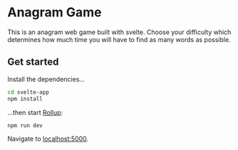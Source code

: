 # Anagram Game

This is an anagram web game built with svelte. Choose your difficulty which determines how much time you will have to find as many words as possible.

## Get started

Install the dependencies...

```bash
cd svelte-app
npm install
```

...then start [Rollup](https://rollupjs.org):

```bash
npm run dev
```

Navigate to [localhost:5000](http://localhost:5000).